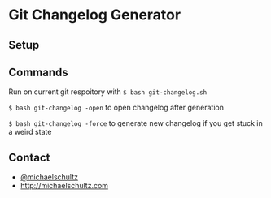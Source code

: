 # Git Changelog Generator

## Setup


## Commands
Run on current git respoitory with `$ bash git-changelog.sh`

`$ bash git-changelog -open` to open changelog after generation

`$ bash git-changelog -force` to generate new changelog if you get stuck in a weird state

## Contact
- [@michaelschultz](http://twitter.com/@michaelschultz)
- http://michaelschultz.com
